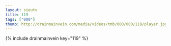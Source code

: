 ```yaml
--- 
layout: sieutv
title: 119
tags: ["000"]
thumb: http://drainmainvein.com/media/videos/tmb/000/000/119/player.jpg
---
```

{% include drainmainvein key="119" %} 
